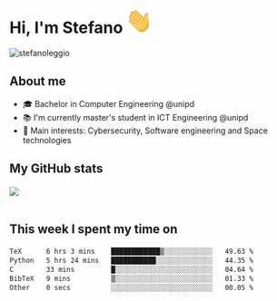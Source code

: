 # Hi, I'm Stefano <img src="https://raw.githubusercontent.com/stefanoleggio/stefanoleggio/main/images/wave.gif" width="45px">

<p align="left"> <img src="https://komarev.com/ghpvc/?username=stefanoleggio&label=Views&color=blue&style=plastic" alt="stefanoleggio" /></p>

## About me
- 🎓 Bachelor in Computer Engineering @unipd
- 📚 I'm currently master's student in ICT Engineering @unipd
- 🎯 Main interests: Cybersecurity, Software engineering and Space technologies


## My GitHub stats

<a href="https://github.com/anuraghazra/github-readme-stats" >
  <img align="center" src="https://github-readme-stats.vercel.app/api/top-langs/?username=stefanoleggio&langs_count=10&hide=jupyter%20notebook,html,blade&layout=compact&count_private=true&theme=swift" />
</a>
</br>
</br>

## This week I spent my time on


<!--START_SECTION:waka-->

```text
TeX      6 hrs 3 mins    ████████████▒░░░░░░░░░░░░   49.63 %
Python   5 hrs 24 mins   ███████████░░░░░░░░░░░░░░   44.35 %
C        33 mins         █░░░░░░░░░░░░░░░░░░░░░░░░   04.64 %
BibTeX   9 mins          ▒░░░░░░░░░░░░░░░░░░░░░░░░   01.33 %
Other    0 secs          ░░░░░░░░░░░░░░░░░░░░░░░░░   00.05 %
```

<!--END_SECTION:waka-->

